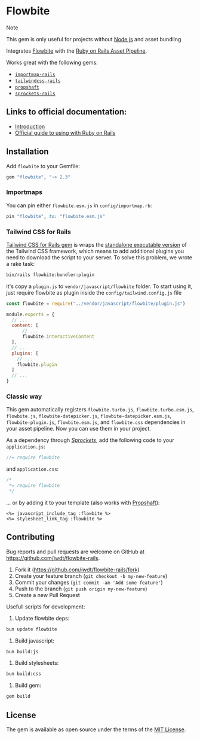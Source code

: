 # Flowbite

> [!NOTE]
> This gem is only useful for projects without [Node.js](https://nodejs.org/en) and asset bundling

Integrates [Flowbite](https://github.com/themesberg/flowbite) with the [Ruby on Rails Asset Pipeline](https://guides.rubyonrails.org/asset_pipeline.html).

Works great with the following gems:
* [`importmap-rails`](https://github.com/rails/importmap-rails)
* [`tailwindcss-rails`](https://github.com/rails/tailwindcss-rails)
* [`propshaft`](https://github.com/rails/propshaft)
* [`sprockets-rails`](https://github.com/rails/sprockets-rails)

## Links to official documentation:
- [Introduction](https://flowbite.com/docs/getting-started/introduction/)
- [Official guide to using with Ruby on Rails](https://flowbite.com/docs/getting-started/rails/)

## Installation

Add `flowbite` to your Gemfile:

```ruby
gem "flowbite", "~> 2.3"
```

### Importmaps
You can pin either `flowbite.esm.js` in `config/importmap.rb`:

```ruby
pin "flowbite", to: "flowbite.esm.js"
```

### Tailwind CSS for Rails

[Tailwind CSS for Rails gem](https://github.com/rails/tailwindcss-rails) is wraps the [standalone executable version](https://tailwindcss.com/blog/standalone-cli) of the Tailwind CSS framework, which means to add additional plugins you need to download the script to your server. To solve this problem, we wrote a rake task:

```bash
bin/rails flowbite:bundler:plugin
```

it's copy a `plugin.js` to `vendor/javascript/flowbite` folder. To start using it, just require flowbite as plugin inside the `config/tailwind.config.js` file

```js
const flowbite = require("../vendor/javascript/flowbite/plugin.js")

module.exports = {
  // ...
  content: [
      // ...
      flowbite.interactiveContent
  ],
  // ...
  plugins: [
    // ...
    flowbite.plugin
  ]
  // ...
}
```

### Classic way

This gem automatically registers `flowbite.turbo.js`, `flowbite.turbo.esm.js`, `flowbite.js`, `flowbite-datepicker.js`, `flowbite-datepicker.esm.js`, `flowbite-plugin.js`, `flowbite.esm.js`, and `flowbite.css` dependencies in your asset pipeline. Now you can use them in your project.

As a dependency through [*Sprockets*](https://github.com/rails/sprockets-rails), add the following code to your `application.js`:

```js
//= require flowbite
```

and `application.css`:

```css
/*
 *= require flowbite
 */
```

... or by adding it to your template (also works with [Propshaft](https://github.com/rails/propshaft)):

```erb
<%= javascript_include_tag :flowbite %>
<%= stylesheet_link_tag :flowbite %>
```

## Contributing
Bug reports and pull requests are welcome on GitHub at https://github.com/iwdt/flowbite-rails.

1. Fork it (https://github.com/iwdt/flowbite-rails/fork)
1. Create your feature branch (`git checkout -b my-new-feature`)
1. Commit your changes (`git commit -am 'Add some feature'`)
1. Push to the branch (`git push origin my-new-feature`)
1. Create a new Pull Request

Usefull scripts for development:
1. Update flowbite deps:

```bash
bun update flowbite
```

1. Build javascript:

```bash
bun build:js
```

1. Build stylesheets:

```bash
bun build:css
```

1. Build gem:
```bash
gem build
```

## License
The gem is available as open source under the terms of the [MIT License](https://opensource.org/licenses/MIT).
